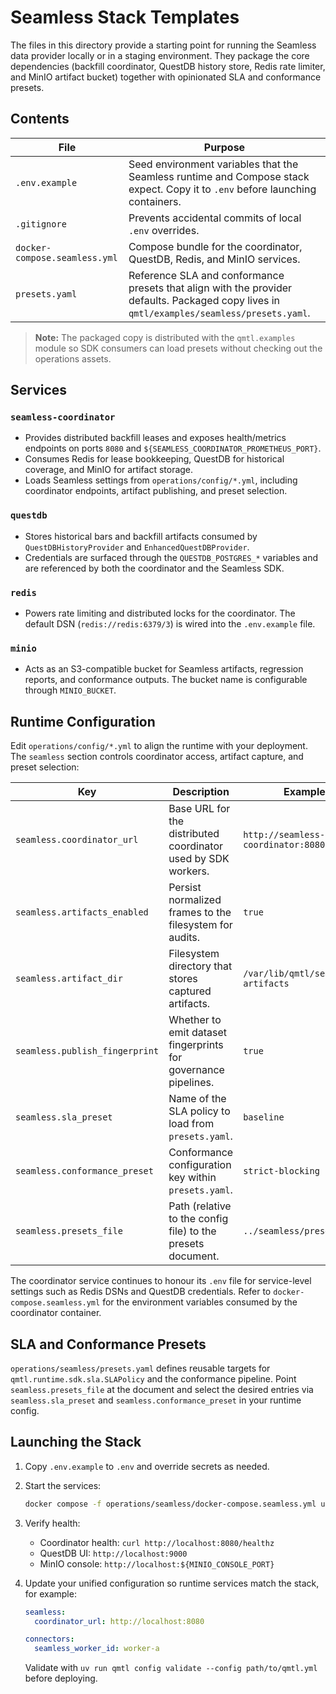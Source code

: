# Seamless Stack Templates

The files in this directory provide a starting point for running the Seamless data
provider locally or in a staging environment. They package the core dependencies
(backfill coordinator, QuestDB history store, Redis rate limiter, and MinIO
artifact bucket) together with opinionated SLA and conformance presets.

## Contents

| File | Purpose |
| --- | --- |
| `.env.example` | Seed environment variables that the Seamless runtime and Compose stack expect. Copy it to `.env` before launching containers. |
| `.gitignore` | Prevents accidental commits of local `.env` overrides. |
| `docker-compose.seamless.yml` | Compose bundle for the coordinator, QuestDB, Redis, and MinIO services. |
| `presets.yaml` | Reference SLA and conformance presets that align with the provider defaults. Packaged copy lives in `qmtl/examples/seamless/presets.yaml`. |

> **Note:** The packaged copy is distributed with the `qmtl.examples`
> module so SDK consumers can load presets without checking out the operations
> assets.

## Services

### `seamless-coordinator`

- Provides distributed backfill leases and exposes health/metrics endpoints on
  ports `8080` and `${SEAMLESS_COORDINATOR_PROMETHEUS_PORT}`.
- Consumes Redis for lease bookkeeping, QuestDB for historical coverage, and
  MinIO for artifact storage.
- Loads Seamless settings from `operations/config/*.yml`, including coordinator
  endpoints, artifact publishing, and preset selection.

### `questdb`

- Stores historical bars and backfill artifacts consumed by
  `QuestDBHistoryProvider` and `EnhancedQuestDBProvider`.
- Credentials are surfaced through the `QUESTDB_POSTGRES_*` variables and are
  referenced by both the coordinator and the Seamless SDK.

### `redis`

- Powers rate limiting and distributed locks for the coordinator. The default
  DSN (`redis://redis:6379/3`) is wired into the `.env.example` file.

### `minio`

- Acts as an S3-compatible bucket for Seamless artifacts, regression reports,
  and conformance outputs. The bucket name is configurable through
  `MINIO_BUCKET`.

## Runtime Configuration

Edit `operations/config/*.yml` to align the runtime with your deployment. The
`seamless` section controls coordinator access, artifact capture, and preset
selection:

| Key | Description | Example |
| --- | --- | --- |
| `seamless.coordinator_url` | Base URL for the distributed coordinator used by SDK workers. | `http://seamless-coordinator:8080` |
| `seamless.artifacts_enabled` | Persist normalized frames to the filesystem for audits. | `true` |
| `seamless.artifact_dir` | Filesystem directory that stores captured artifacts. | `/var/lib/qmtl/seamless-artifacts` |
| `seamless.publish_fingerprint` | Whether to emit dataset fingerprints for governance pipelines. | `true` |
| `seamless.sla_preset` | Name of the SLA policy to load from `presets.yaml`. | `baseline` |
| `seamless.conformance_preset` | Conformance configuration key within `presets.yaml`. | `strict-blocking` |
| `seamless.presets_file` | Path (relative to the config file) to the presets document. | `../seamless/presets.yaml` |

The coordinator service continues to honour its `.env` file for service-level
settings such as Redis DSNs and QuestDB credentials. Refer to
`docker-compose.seamless.yml` for the environment variables consumed by the
coordinator container.

## SLA and Conformance Presets

`operations/seamless/presets.yaml` defines reusable targets for
`qmtl.runtime.sdk.sla.SLAPolicy` and the conformance pipeline. Point
`seamless.presets_file` at the document and select the desired entries via
`seamless.sla_preset` and `seamless.conformance_preset` in your runtime config.

## Launching the Stack

1. Copy `.env.example` to `.env` and override secrets as needed.
2. Start the services:

   ```bash
   docker compose -f operations/seamless/docker-compose.seamless.yml up -d
   ```

3. Verify health:
   - Coordinator health: `curl http://localhost:8080/healthz`
   - QuestDB UI: `http://localhost:9000`
   - MinIO console: `http://localhost:${MINIO_CONSOLE_PORT}`

4. Update your unified configuration so runtime services match the stack, for
   example:

   ```yaml
   seamless:
     coordinator_url: http://localhost:8080

   connectors:
     seamless_worker_id: worker-a
   ```

   Validate with `uv run qmtl config validate --config path/to/qmtl.yml` before
   deploying.
